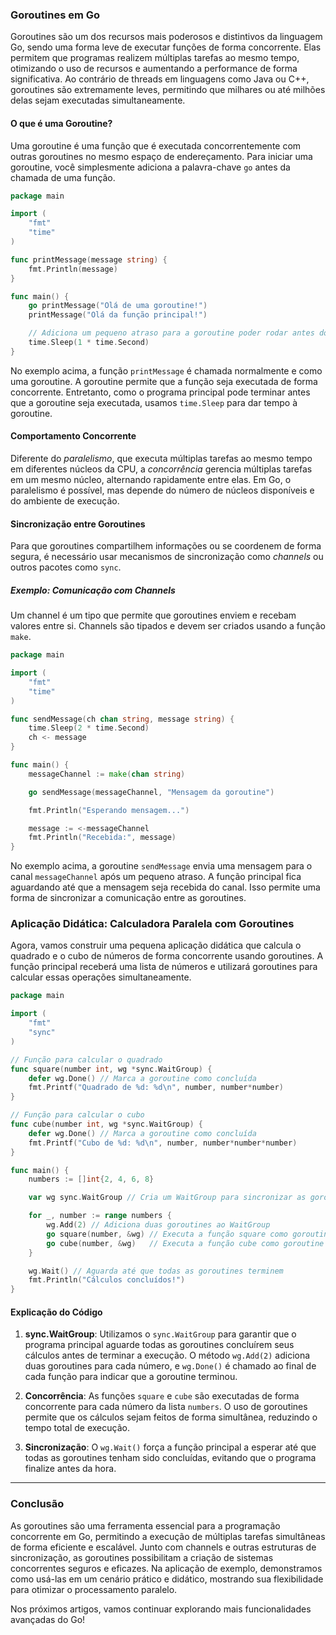 ### Goroutines em Go

Goroutines são um dos recursos mais poderosos e distintivos da linguagem Go, sendo uma forma leve de executar funções de forma concorrente. Elas permitem que programas realizem múltiplas tarefas ao mesmo tempo, otimizando o uso de recursos e aumentando a performance de forma significativa. Ao contrário de threads em linguagens como Java ou C++, goroutines são extremamente leves, permitindo que milhares ou até milhões delas sejam executadas simultaneamente.

#### O que é uma Goroutine?

Uma goroutine é uma função que é executada concorrentemente com outras goroutines no mesmo espaço de endereçamento. Para iniciar uma goroutine, você simplesmente adiciona a palavra-chave `go` antes da chamada de uma função.

```go
package main

import (
	"fmt"
	"time"
)

func printMessage(message string) {
	fmt.Println(message)
}

func main() {
	go printMessage("Olá de uma goroutine!")
	printMessage("Olá da função principal!")

	// Adiciona um pequeno atraso para a goroutine poder rodar antes do programa terminar.
	time.Sleep(1 * time.Second)
}
```

No exemplo acima, a função `printMessage` é chamada normalmente e como uma goroutine. A goroutine permite que a função seja executada de forma concorrente. Entretanto, como o programa principal pode terminar antes que a goroutine seja executada, usamos `time.Sleep` para dar tempo à goroutine.

#### Comportamento Concorrente

Diferente do *paralelismo*, que executa múltiplas tarefas ao mesmo tempo em diferentes núcleos da CPU, a *concorrência* gerencia múltiplas tarefas em um mesmo núcleo, alternando rapidamente entre elas. Em Go, o paralelismo é possível, mas depende do número de núcleos disponíveis e do ambiente de execução.

#### Sincronização entre Goroutines

Para que goroutines compartilhem informações ou se coordenem de forma segura, é necessário usar mecanismos de sincronização como *channels* ou outros pacotes como `sync`.

##### Exemplo: Comunicação com Channels

Um channel é um tipo que permite que goroutines enviem e recebam valores entre si. Channels são tipados e devem ser criados usando a função `make`.

```go
package main

import (
	"fmt"
	"time"
)

func sendMessage(ch chan string, message string) {
	time.Sleep(2 * time.Second)
	ch <- message
}

func main() {
	messageChannel := make(chan string)

	go sendMessage(messageChannel, "Mensagem da goroutine")

	fmt.Println("Esperando mensagem...")

	message := <-messageChannel
	fmt.Println("Recebida:", message)
}
```

No exemplo acima, a goroutine `sendMessage` envia uma mensagem para o canal `messageChannel` após um pequeno atraso. A função principal fica aguardando até que a mensagem seja recebida do canal. Isso permite uma forma de sincronizar a comunicação entre as goroutines.

### Aplicação Didática: Calculadora Paralela com Goroutines

Agora, vamos construir uma pequena aplicação didática que calcula o quadrado e o cubo de números de forma concorrente usando goroutines. A função principal receberá uma lista de números e utilizará goroutines para calcular essas operações simultaneamente.

```go
package main

import (
	"fmt"
	"sync"
)

// Função para calcular o quadrado
func square(number int, wg *sync.WaitGroup) {
	defer wg.Done() // Marca a goroutine como concluída
	fmt.Printf("Quadrado de %d: %d\n", number, number*number)
}

// Função para calcular o cubo
func cube(number int, wg *sync.WaitGroup) {
	defer wg.Done() // Marca a goroutine como concluída
	fmt.Printf("Cubo de %d: %d\n", number, number*number*number)
}

func main() {
	numbers := []int{2, 4, 6, 8}

	var wg sync.WaitGroup // Cria um WaitGroup para sincronizar as goroutines

	for _, number := range numbers {
		wg.Add(2) // Adiciona duas goroutines ao WaitGroup
		go square(number, &wg) // Executa a função square como goroutine
		go cube(number, &wg)   // Executa a função cube como goroutine
	}

	wg.Wait() // Aguarda até que todas as goroutines terminem
	fmt.Println("Cálculos concluídos!")
}
```

#### Explicação do Código

1. **sync.WaitGroup**: Utilizamos o `sync.WaitGroup` para garantir que o programa principal aguarde todas as goroutines concluírem seus cálculos antes de terminar a execução. O método `wg.Add(2)` adiciona duas goroutines para cada número, e `wg.Done()` é chamado ao final de cada função para indicar que a goroutine terminou.
   
2. **Concorrência**: As funções `square` e `cube` são executadas de forma concorrente para cada número da lista `numbers`. O uso de goroutines permite que os cálculos sejam feitos de forma simultânea, reduzindo o tempo total de execução.

3. **Sincronização**: O `wg.Wait()` força a função principal a esperar até que todas as goroutines tenham sido concluídas, evitando que o programa finalize antes da hora.

---

### Conclusão

As goroutines são uma ferramenta essencial para a programação concorrente em Go, permitindo a execução de múltiplas tarefas simultâneas de forma eficiente e escalável. Junto com channels e outras estruturas de sincronização, as goroutines possibilitam a criação de sistemas concorrentes seguros e eficazes. Na aplicação de exemplo, demonstramos como usá-las em um cenário prático e didático, mostrando sua flexibilidade para otimizar o processamento paralelo.

Nos próximos artigos, vamos continuar explorando mais funcionalidades avançadas do Go!